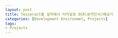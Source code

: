 ```yaml
---
layout: post
title: Tesseract를 설치해서 터미널로 OCR(문자인식)해보기
categories: [Development Environmet, Projects]
tags: 
- Projects
---
```

